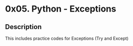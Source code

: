 # 0x05. Python - Exceptions

## Description
This includes practice codes for Exceptions (Try and Except)
